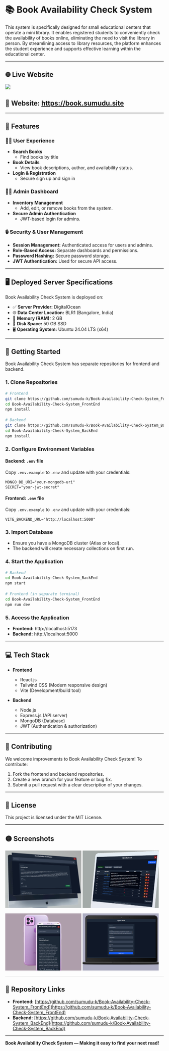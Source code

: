 # 📚 Book Availability Check System

This system is specifically designed for small educational centers that operate a mini library. It enables registered students to conveniently check the availability of books online, eliminating the need to visit the library in person. By streamlining access to library resources, the platform enhances the student experience and supports effective learning within the educational center.

---

## 🌐 Live Website

<a href="https://book.sumudu.site">
  <img src="https://img.shields.io/badge/Visit-Live%20Website-%230097e6?style=for-the-badge&logo=globe&logoColor=white" style="height:40px;" />
</a>
<br>

## 🔗 Website: https://book.sumudu.site

---

## 🚀 Features

### 👩‍🎓 User Experience

- **Search Books**
  - Find books by title
- **Book Details**
  - View book descriptions, author, and availability status.
- **Login & Registration**
  - Secure sign up and sign in

### 🧑‍💼 Admin Dashboard

- **Inventory Management**
  - Add, edit, or remove books from the system.
- **Secure Admin Authentication**
  - JWT-based login for admins.

### 🔒 Security & User Management

- **Session Management:** Authenticated access for users and admins.
- **Role-Based Access:** Separate dashboards and permissions.
- **Password Hashing:** Secure password storage.
- **JWT Authentication:** Used for secure API access.

---

## 🖥️ Deployed Server Specifications

Book Availability Check System is deployed on:

- ✅ **Server Provider:** DigitalOcean
- 🌐 **Data Center Location:** BLR1 (Bangalore, India)
- 🧠 **Memory (RAM):** 2 GB
- 💾 **Disk Space:** 50 GB SSD
- 🖥️ **Operating System:** Ubuntu 24.04 LTS (x64)

---

## 🏁 Getting Started

Book Availability Check System has separate repositories for frontend and backend.

### 1. Clone Repositories

```bash
# Frontend
git clone https://github.com/sumudu-k/Book-Availability-Check-System_FrontEnd.git
cd Book-Availability-Check-System_FrontEnd
npm install

# Backend
git clone https://github.com/sumudu-k/Book-Availability-Check-System_BackEnd.git
cd Book-Availability-Check-System_BackEnd
npm install
```

### 2. Configure Environment Variables

#### Backend: `.env` file

Copy `.env.example` to `.env` and update with your credentials:

```env
MONGO_DB_URI="your-mongodb-uri"
SECRET="your-jwt-secret"
```

#### Frontend: `.env` file

Copy `.env.example` to `.env` and update with your credentials:

```env
VITE_BACKEND_URL="http://localhost:5000"
```

### 3. Import Database

- Ensure you have a MongoDB cluster (Atlas or local).
- The backend will create necessary collections on first run.

### 4. Start the Application

```bash
# Backend
cd Book-Availability-Check-System_BackEnd
npm start

# Frontend (in separate terminal)
cd Book-Availability-Check-System_FrontEnd
npm run dev
```

### 5. Access the Application

- **Frontend:** http://localhost:5173
- **Backend:** http://localhost:5000

---

## 💻 Tech Stack

- **Frontend**

  - React.js
  - Tailwind CSS (Modern responsive design)
  - Vite (Development/build tool)

- **Backend**
  - Node.js
  - Express.js (API server)
  - MongoDB (Database)
  - JWT (Authentication & authorization)

---

## 🤝 Contributing

We welcome improvements to Book Availability Check System! To contribute:

1. Fork the frontend and backend repositories.
2. Create a new branch for your feature or bug fix.
3. Submit a pull request with a clear description of your changes.

---

## 📄 License

This project is licensed under the MIT License.

---

## 🟡 Screenshots

<p float="left">
  <img src="https://raw.githubusercontent.com/sumudu-k/Book-Availability-Check-System_FrontEnd/main/Screenshots/cover1.png" width="48%" />
  <img src="https://raw.githubusercontent.com/sumudu-k/Book-Availability-Check-System_FrontEnd/main/Screenshots/cover2.png" width="48%" />
</p>
<p float="left">
  <img src="https://raw.githubusercontent.com/sumudu-k/Book-Availability-Check-System_FrontEnd/main/Screenshots/cover3.png" width="48%" />
  <img src="https://raw.githubusercontent.com/sumudu-k/Book-Availability-Check-System_FrontEnd/main/Screenshots/cover4.png" width="48%" />
</p>

---

## 📁 Repository Links

- **Frontend:** [https://github.com/sumudu-k/Book-Availability-Check-System_FrontEnd](https://github.com/sumudu-k/Book-Availability-Check-System_FrontEnd)
- **Backend:** [https://github.com/sumudu-k/Book-Availability-Check-System_BackEnd](https://github.com/sumudu-k/Book-Availability-Check-System_BackEnd)

---

**Book Availability Check System — Making it easy to find your next read!**
